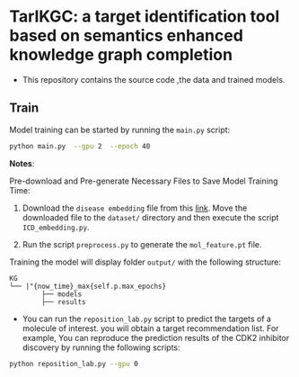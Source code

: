 #  TarIKGC: a target identification tool based on semantics enhanced knowledge graph completion 


- This repository contains the source code ,the data and trained models.


## Train
Model training can be started by running the `main.py` script:
```bash
python main.py  --gpu 2  --epoch 40
```


**Notes**:

Pre-download and Pre-generate Necessary Files to Save Model Training Time:

1. Download the `disease embedding` file from this [link](https://github.com/YeongChanLee/ICD2Vec/blob/main/model/GatorTron-OG_icd2vec_finetuning/icd_code_vec_GatorTron-OG_finetuning_24354codes.zip). Move the downloaded file to the `dataset/` directory and then execute the script `ICD_embedding.py`.

2. Run the script `preprocess.py` to generate the `mol_feature.pt` file.





Training the model will display folder `output/` with the following structure:

```
KG
└── |"{now_time}_max{self.p.max_epochs}
        ├── models
        ├── results
```





- You can run the `reposition_lab.py` script to predict the targets of a molecule of interest. you will obtain a target recommendation list. For example, You can reproduce the prediction results of the CDK2 inhibitor discovery by running the following scripts:

```bash
python reposition_lab.py --gpu 0 
```




